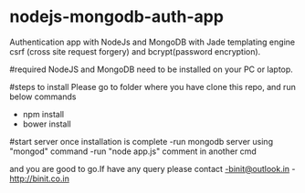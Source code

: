 # nodejs-mongodb-auth-app
Authentication app with NodeJs and MongoDB with Jade templating engine csrf (cross site request forgery) and bcrypt(password encryption).

#required
NodeJS and MongoDB need to be installed on your PC or laptop.

#steps to install 
Please go to folder where you have clone this repo, and run below commands
- npm install
- bower install

#start server
once installation is complete 
-run mongodb server using "mongod" command
-run "node app.js" comment in another cmd

and you are good to go.If have any query please contact
-binit@outlook.in
-http://binit.co.in